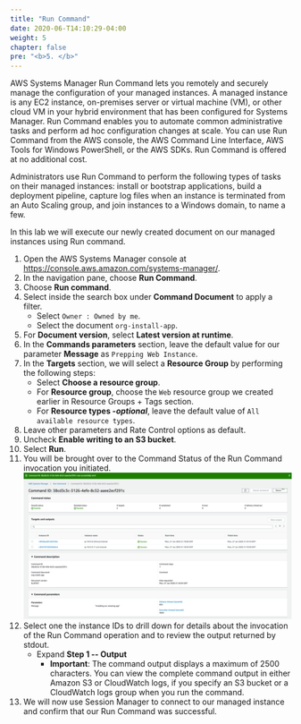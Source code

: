 ```yaml
---
title: "Run Command"
date: 2020-06-T14:10:29-04:00
weight: 5
chapter: false
pre: "<b>5. </b>"
---
```


AWS Systems Manager Run Command lets you remotely and securely manage the configuration of your managed instances. A managed instance is any EC2 instance, on-premises server or virtual machine (VM), or other cloud VM in your hybrid environment that has been configured for Systems Manager. Run Command enables you to automate common administrative tasks and perform ad hoc configuration changes at scale. You can use Run Command from the AWS console, the AWS Command Line Interface, AWS Tools for Windows PowerShell, or the AWS SDKs. Run Command is offered at no additional cost.

Administrators use Run Command to perform the following types of tasks on their managed instances: install or bootstrap applications, build a deployment pipeline, capture log files when an instance is terminated from an Auto Scaling group, and join instances to a Windows domain, to name a few.

In this lab we will execute our newly created document on our managed instances using Run command.

1. Open the AWS Systems Manager console at https://console.aws.amazon.com/systems-manager/.
1. In the navigation pane, choose **Run Command**.
1. Choose **Run command**.
1. Select inside the search box under **Command Document** to apply a filter.
    - Select ```Owner : Owned by me```.
    - Select the document ```org-install-app```.
1. For **Document version**, select **Latest version at runtime**.
1. In the **Commands parameters** section, leave the default value for our parameter **Message** as ```Prepping Web Instance```.
1. In the **Targets** section, we will select a **Resource Group** by performing the following steps:
    - Select **Choose a resource group**.
    - For **Resource group**, choose the ```Web``` resource group we created earlier in Resource Groups + Tags section.
    - For **Resource types -*optional***, leave the default value of ```All available resource types```.
1. Leave other parameters and Rate Control options as default.
1.  Uncheck **Enable writing to an S3 bucket**.
1.  Select **Run**.
1. You will be brought over to the Command Status of the Run Command invocation you initiated.
    ![](./media/image4.png)
1. Select one the instance IDs to drill down for details about the invocation of the Run Command operation and to review the output returned by stdout.
    - Expand **Step 1 -- Output**
        - **Important**: The command output displays a maximum of 2500 characters. You can view the complete command output in either Amazon S3 or CloudWatch logs, if you specify an S3 bucket or a CloudWatch logs group when you run the command.
1. We will now use Session Manager to connect to our managed instance and confirm that our Run Command was successful.